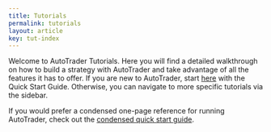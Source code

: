 ```yaml
---
title: Tutorials
permalink: tutorials
layout: article
key: tut-index
---
```


Welcome to AutoTrader Tutorials. Here you will find a detailed walkthrough on how to build a strategy with AutoTrader and 
take advantage of all the features it has to offer. If you are new to AutoTrader, start [here](./getting-autotrader) with the 
Quick Start Guide. Otherwise, you can navigate to more specific tutorials via the sidebar. 

If you would prefer a condensed one-page reference for running AutoTrader, check out the 
[condensed quick start guide](./quick-start).
